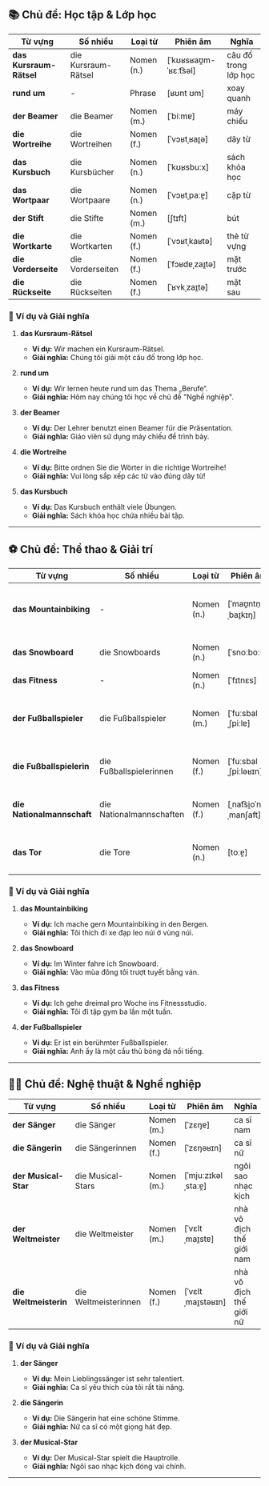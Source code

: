 ## **📚 Chủ đề: Học tập & Lớp học**

| **Từ vựng**         | **Số nhiều**        | **Loại từ** | **Phiên âm**           | **Nghĩa**            |
| ------------------- | ------------------- | ----------- | ---------------------- | -------------------- |
| **das Kursraum-Rätsel** | die Kursraum-Rätsel | Nomen (n.)  | [ˈkʊʁsʁaʊ̯m-ˈʁɛːt͡səl] | câu đố trong lớp học |
| **rund um**             | -                   | Phrase      | [ʁʊnt ʊm]              | xoay quanh           |
| **der Beamer**          | die Beamer          | Nomen (m.)  | [ˈbiːmɐ]               | máy chiếu            |
| **die Wortreihe**       | die Wortreihen      | Nomen (f.)  | [ˈvɔʁtˌʁaɪ̯ə]          | dãy từ               |
| **das Kursbuch**        | die Kursbücher      | Nomen (n.)  | [ˈkʊʁsbuːx]            | sách khóa học        |
| **das Wortpaar**        | die Wortpaare       | Nomen (n.)  | [ˈvɔʁtˌpaːɐ̯]          | cặp từ               |
| **der Stift**           | die Stifte          | Nomen (m.)  | [ʃtɪft]                | bút                  |
| **die Wortkarte**       | die Wortkarten      | Nomen (f.)  | [ˈvɔʁtˌkaʁtə]          | thẻ từ vựng          |
| **die Vorderseite**     | die Vorderseiten    | Nomen (f.)  | [ˈfɔʁdɐˌzaɪ̯tə]        | mặt trước            |
| **die Rückseite**       | die Rückseiten      | Nomen (f.)  | [ˈʁʏkˌzaɪ̯tə]          | mặt sau              |

### **📌 Ví dụ và Giải nghĩa**

1. **das Kursraum-Rätsel**
    
    - **Ví dụ:** Wir machen ein Kursraum-Rätsel.
    - **Giải nghĩa:** Chúng tôi giải một câu đố trong lớp học.
2. **rund um**
    
    - **Ví dụ:** Wir lernen heute rund um das Thema „Berufe“.
    - **Giải nghĩa:** Hôm nay chúng tôi học về chủ đề "Nghề nghiệp".
3. **der Beamer**
    
    - **Ví dụ:** Der Lehrer benutzt einen Beamer für die Präsentation.
    - **Giải nghĩa:** Giáo viên sử dụng máy chiếu để trình bày.
4. **die Wortreihe**
    
    - **Ví dụ:** Bitte ordnen Sie die Wörter in die richtige Wortreihe!
    - **Giải nghĩa:** Vui lòng sắp xếp các từ vào đúng dãy từ!
5. **das Kursbuch**
    
    - **Ví dụ:** Das Kursbuch enthält viele Übungen.
    - **Giải nghĩa:** Sách khóa học chứa nhiều bài tập.

---

## **⚽ Chủ đề: Thể thao & Giải trí**

| **Từ vựng**            | **Số nhiều**             | **Loại từ** | **Phiên âm**             | **Nghĩa**              |
| ---------------------- | ------------------------ | ----------- | ------------------------ | ---------------------- |
| **das Mountainbiking**     | -                        | Nomen (n.)  | [ˈmaʊ̯ntn̩ˌbaɪ̯kɪŋ]      | môn xe đạp leo núi     |
| **das Snowboard**          | die Snowboards           | Nomen (n.)  | [ˈsnoːboːɐ̯t]            | ván trượt tuyết        |
| **das Fitness**            | -                        | Nomen (n.)  | [ˈfɪtnɛs]                | thể hình               |
| **der Fußballspieler**     | die Fußballspieler       | Nomen (m.)  | [ˈfuːsbalˌʃpiːlɐ]        | cầu thủ bóng đá nam    |
| **die Fußballspielerin**   | die Fußballspielerinnen  | Nomen (f.)  | [ˈfuːsbalˌʃpiːləʁɪn]     | cầu thủ bóng đá nữ     |
| **die Nationalmannschaft** | die Nationalmannschaften | Nomen (f.)  | [ˌnat͡si̯oˈnaːlˌmanʃaft] | đội tuyển quốc gia     |
| **das Tor**                | die Tore                 | Nomen (n.)  | [toːɐ̯]                  | khung thành, bàn thắng |

### **📌 Ví dụ và Giải nghĩa**

1. **das Mountainbiking**
    
    - **Ví dụ:** Ich mache gern Mountainbiking in den Bergen.
    - **Giải nghĩa:** Tôi thích đi xe đạp leo núi ở vùng núi.
2. **das Snowboard**
    
    - **Ví dụ:** Im Winter fahre ich Snowboard.
    - **Giải nghĩa:** Vào mùa đông tôi trượt tuyết bằng ván.
3. **das Fitness**
    
    - **Ví dụ:** Ich gehe dreimal pro Woche ins Fitnessstudio.
    - **Giải nghĩa:** Tôi đi tập gym ba lần một tuần.
4. **der Fußballspieler**
    
    - **Ví dụ:** Er ist ein berühmter Fußballspieler.
    - **Giải nghĩa:** Anh ấy là một cầu thủ bóng đá nổi tiếng.

---

## **👨‍🎤 Chủ đề: Nghệ thuật & Nghề nghiệp**

| **Từ vựng**       | **Số nhiều**         | **Loại từ** | **Phiên âm**         | **Nghĩa**                |
| ----------------- | -------------------- | ----------- | -------------------- | ------------------------ |
| **der Sänger**        | die Sänger           | Nomen (m.)  | [ˈzɛŋɐ]              | ca sĩ nam                |
| **die Sängerin**      | die Sängerinnen      | Nomen (f.)  | [ˈzɛŋəʁɪn]           | ca sĩ nữ                 |
| **der Musical-Star**  | die Musical-Stars    | Nomen (m.)  | [ˈmjuːzɪkəl ˌstaːɐ̯] | ngôi sao nhạc kịch       |
| **der Weltmeister**   | die Weltmeister      | Nomen (m.)  | [ˈvɛltˌmaɪ̯stɐ]      | nhà vô địch thế giới nam |
| **die Weltmeisterin** | die Weltmeisterinnen | Nomen (f.)  | [ˈvɛltˌmaɪ̯stəʁɪn]   | nhà vô địch thế giới nữ  |

### **📌 Ví dụ và Giải nghĩa**

1. **der Sänger**
    
    - **Ví dụ:** Mein Lieblingssänger ist sehr talentiert.
    - **Giải nghĩa:** Ca sĩ yêu thích của tôi rất tài năng.
2. **die Sängerin**
    
    - **Ví dụ:** Die Sängerin hat eine schöne Stimme.
    - **Giải nghĩa:** Nữ ca sĩ có một giọng hát đẹp.
3. **der Musical-Star**
    
    - **Ví dụ:** Der Musical-Star spielt die Hauptrolle.
    - **Giải nghĩa:** Ngôi sao nhạc kịch đóng vai chính.

---